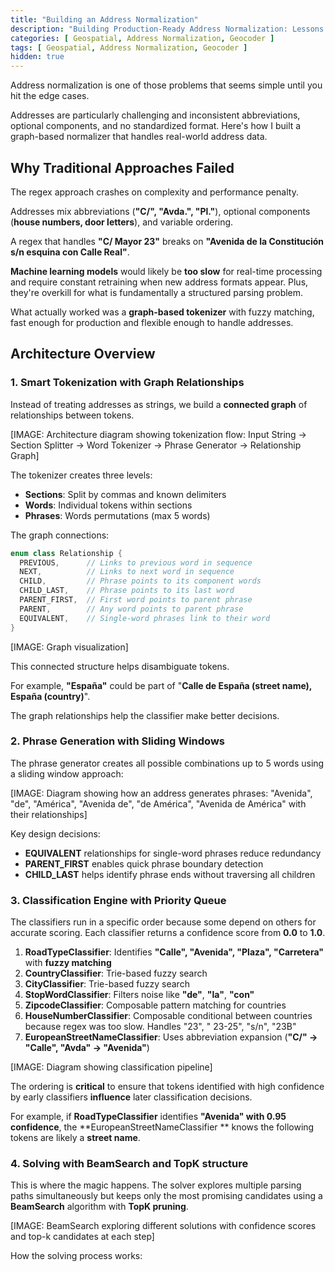 ```yaml
---
title: "Building an Address Normalization"
description: "Building Production-Ready Address Normalization: Lessons from Processing 50M+ Addresses"
categories: [ Geospatial, Address Normalization, Geocoder ]
tags: [ Geospatial, Address Normalization, Geocoder ]
hidden: true
---
```


Address normalization is one of those problems that seems simple until you hit the edge cases.

Addresses are
particularly challenging and inconsistent abbreviations, optional components, and no standardized format. Here's how I
built
a graph-based normalizer that handles real-world address data.

## Why Traditional Approaches Failed

The regex approach crashes on complexity and performance penalty.

Addresses mix abbreviations (**"C/", "Avda.", "Pl."**), optional components (**house numbers, door letters**), and
variable ordering.

A regex that handles **"C/ Mayor 23"** breaks on **"Avenida de la Constitución s/n esquina con Calle Real"**.

**Machine learning models** would likely be **too slow** for real-time processing and require constant retraining when
new address formats appear. Plus, they're overkill for what is fundamentally a structured parsing problem.

What actually worked was a **graph-based tokenizer** with fuzzy matching, fast enough for production and flexible enough
to handle addresses.

## Architecture Overview

### 1. Smart Tokenization with Graph Relationships

Instead of treating addresses as strings, we build a **connected graph** of relationships between tokens.

[IMAGE: Architecture diagram showing tokenization flow: Input String → Section Splitter → Word Tokenizer → Phrase Generator → Relationship Graph]

The tokenizer creates three levels:

- **Sections**: Split by commas and known delimiters
- **Words**: Individual tokens within sections
- **Phrases**: Words permutations (max 5 words)

The graph connections:

```kotlin
enum class Relationship {
  PREVIOUS,      // Links to previous word in sequence
  NEXT,          // Links to next word in sequence
  CHILD,         // Phrase points to its component words
  CHILD_LAST,    // Phrase points to its last word
  PARENT_FIRST,  // First word points to parent phrase
  PARENT,        // Any word points to parent phrase
  EQUIVALENT,    // Single-word phrases link to their word
}
```

[IMAGE: Graph visualization]

This connected structure helps disambiguate tokens.

For example, **"España"** could be part of "**Calle de España (street name), España (country)**".

The graph relationships help the classifier make better decisions.

### 2. Phrase Generation with Sliding Windows

The phrase generator creates all possible combinations up to 5 words using a sliding window approach:

[IMAGE: Diagram showing how an address generates phrases: "Avenida", "de", "América", "Avenida de", "de América", "Avenida de América" with their relationships]

Key design decisions:

- **EQUIVALENT** relationships for single-word phrases reduce redundancy
- **PARENT_FIRST** enables quick phrase boundary detection
- **CHILD_LAST** helps identify phrase ends without traversing all children

### 3. Classification Engine with Priority Queue

The classifiers run in a specific order because some depend on others for accurate scoring. Each classifier returns a
confidence score from **0.0** to **1.0**.

1. **RoadTypeClassifier**: Identifies **"Calle", "Avenida", "Plaza", "Carretera"** with **fuzzy matching**
2. **CountryClassifier**: Trie-based fuzzy search
3. **CityClassifier**: Trie-based fuzzy search
4. **StopWordClassifier**: Filters noise like **"de"**, **"la"**, **"con"**
5. **ZipcodeClassifier**: Composable pattern matching for countries
6. **HouseNumberClassifier**: Composable conditional between countries because regex was too slow. Handles "23", "
   23-25", "s/n", "23B"
7. **EuropeanStreetNameClassifier**: Uses abbreviation expansion (**"C/" → "Calle", "Avda" → "Avenida"**)

[IMAGE: Diagram showing classification pipeline]

The ordering is **critical** to ensure that tokens identified with high confidence by early classifiers **influence**
later classification decisions.

For example, if **RoadTypeClassifier** identifies **"Avenida" with 0.95 confidence**, the **EuropeanStreetNameClassifier
** knows the following tokens are likely a **street name**.

### 4. Solving with BeamSearch and TopK structure

This is where the magic happens. The solver explores multiple parsing paths simultaneously but keeps only the most promising candidates using a **BeamSearch** algorithm with **TopK pruning**.

[IMAGE: BeamSearch exploring different solutions with confidence scores and top-k candidates at each step]

How the solving process works:


